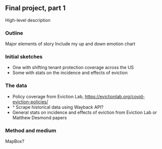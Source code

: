 ## Final project, part 1

High-level description

### Outline

Major elements of story
Include my up and down emotion chart

### Initial sketches

* One with shifting tenant protection coverage across the US
* Some with stats on the incidence and effects of eviction

### The data 

* Policy coverage from Eviction Lab, https://evictionlab.org/covid-eviction-policies/
* ^ Scrape historical data using Wayback API?
* General stats on incidence and effects of eviction from Eviction Lab or Matthew Desmond papers

### Method and medium

MapBox?
